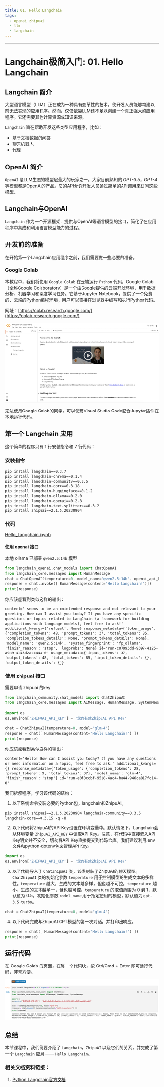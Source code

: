 ```yaml
---
title: 01. Hello Langchain
tags:
  - openai zhipuai
  - llm
  - langchain
---
```


-----

# Langchain极简入门: 01. Hello Langchain

## Langchain 简介

大型语言模型（LLM）正在成为一种具有变革性的技术，使开发人员能够构建以前无法实现的应用程序。然而，仅仅依靠LLM还不足以创建一个真正强大的应用程序。它还需要其他计算资源或知识来源。

`Langchain` 旨在帮助开发这些类型应用程序，比如：

- 基于文档数据的问答
- 聊天机器人
- 代理

## OpenAI 简介

`OpenAI` 是LLM生态的模型层最大的玩家之一。大家目前熟知的 *GPT-3.5*，*GPT-4* 等模型都是OpenAI的产品。它的API允许开发人员通过简单的API调用来访问这些模型。

## Langchain与OpenAI

`Langchain` 作为一个开源框架，提供与OpenAI等语言模型的接口，简化了在应用程序中集成和利用语言模型能力的过程。

## 开发前的准备

在开始第一个Langchain应用程序之前，我们需要做一些必要的准备。

### Google Colab

本教程中，我们将使用 `Google Colab` 在云端运行 `Python` 代码。Google Colab（全称Google Colaboratory）是一个由Google提供的云端开发环境，用于数据分析、机器学习和深度学习任务。它基于Jupyter Notebook，提供了一个免费的、云端的Python编程环境，用户可以直接在浏览器中编写和执行Python代码。

网址：[https://colab.research.google.com/](https://colab.research.google.com/)

![Google Colab](./google_colab.png)

无法使用Google Colab的同学，可以使用Visual Studio Code配合Jupyter插件在本地运行代码。

## 第一个 Langchain 应用

这个简单的程序只有 1 行安装指令和 7 行代码：

### 安装指令

```shell
pip install langchain==0.3.7
pip install langchain-chroma==0.1.4
pip install langchain-community==0.3.5
pip install langchain-core==0.3.18
pip install langchain-huggingface==0.1.2
pip install langchain-ollama==0.2.0
pip install langchain-openai==0.2.8
pip install langchain-text-splitters==0.3.2
pip install zhipuai==2.1.5.20230904
```

### 代码

[Hello_Langchain.ipynb](./Hello_Langchain.ipynb)

#### 使用 openai 接口

本地 ollama 已部署 `qwen2.5:14b` 模型

```python
from langchain_openai.chat_models import ChatOpenAI
from langchain_core.messages import HumanMessage
chat = ChatOpenAI(temperature=0, model_name="qwen2.5:14b", openai_api_key='ollama', openai_api_base='http://localhost:11434/v1')
response = chat.invoke([ HumanMessage(content="Hello Langchain!")])
print(response)
```

你应该能看到类似这样的输出：

```
content=' seems to be an unintended response and not relevant to your greeting. How can I assist you today? If you have any specific questions or topics related to LangChain (a framework for building applications with language models), feel free to ask!' additional_kwargs={'refusal': None} response_metadata={'token_usage': {'completion_tokens': 48, 'prompt_tokens': 37, 'total_tokens': 85, 'completion_tokens_details': None, 'prompt_tokens_details': None}, 'model_name': 'qwen2.5:14b', 'system_fingerprint': 'fp_ollama', 'finish_reason': 'stop', 'logprobs': None} id='run-c07093dd-9397-4125-a9a9-4b43d2acc448-0' usage_metadata={'input_tokens': 37, 'output_tokens': 48, 'total_tokens': 85, 'input_token_details': {}, 'output_token_details': {}}
```

### 使用 zhipuai 接口

需要申请 zhipuai 的key

```python
from langchain_community.chat_models import ChatZhipuAI
from langchain_core.messages import AIMessage, HumanMessage, SystemMessage

import os
os.environ['ZHIPUAI_API_KEY'] = '您的有效ZhipuAI API Key'

chat = ChatZhipuAI(temperature=0, model="glm-4")
response = chat([ HumanMessage(content="Hello Langchain!") ])
print(response)
```

你应该能看到类似这样的输出：

```shell
content='Hello! How can I assist you today? If you have any questions or need information on a topic, feel free to ask.' additional_kwargs={} response_metadata={'token_usage': {'completion_tokens': 28, 'prompt_tokens': 9, 'total_tokens': 37}, 'model_name': 'glm-4', 'finish_reason': 'stop'} id='run-e0f8ccbf-9518-4ac4-ba44-946ca817fc14-0'
```

我们拆解程序，学习该代码的结构：

1. 以下系统命令安装必要的Python包，langchain和ZhipuAI。

  ```shell
  pip install zhipuai==2.1.5.20230904 langchain-community==0.3.5 langchain-core==0.3.15 -q -U
  ```

2. 以下代码将ZhipuAI的API Key设置在环境变量中。默认情况下，Langchain会从环境变量 `ZhipuAI_API_KEY` 中读取API Key。注意，在代码中直接嵌入API Key明文并不安全，切勿将API Key直接提交到代码仓库。我们建议利用.env文件和python-dotenv包来管理API Key。

  ```python
  import os
  os.environ['ZHIPUAI_API_KEY'] = '您的有效ZhipuAI API Key'
  ```

3. 以下代码导入了 `ChatZhipuAI` 类，该类封装了ZhipuAI的聊天模型。`ChatZhipuAI` 类的初始化参数 `temperature` 用于控制模型的生成文本的多样性。`temperature` 越大，生成的文本越多样，但也越不可控。`temperature` 越小，生成的文本越单一，但也越可控。`temperature` 的取值范围为 0 到 1，默认值为 0.5。初始化参数 `model_name` 用于指定使用的模型，默认值为 `gpt-3.5-turbo`。

  ```python
  chat = ChatZhipuAI(temperature=0, model="glm-4")
  ```

4. 以下代码完成与ZhipuAI GPT模型的第一次对话，并打印出响应。

  ```python
  response = chat([ HumanMessage(content="Hello Langchain!") ])
  print(response)
  ```

## 运行代码

在 Google Colab 的页面，在每一个代码块，按 Ctrl/Cmd + Enter 即可运行代码，非常方便。

![](./hello_langchain.png)

## 总结
本节课程中，我们简要介绍了 `Langchain`，`ZhipuAI` 以及它们的关系，并完成了第一个 `Langchain` 应用 —— `Hello Langchain`。

### 相关文档资料链接：
1. [Python Langchain官方文档](https://python.langchain.com/docs/introduction/) 